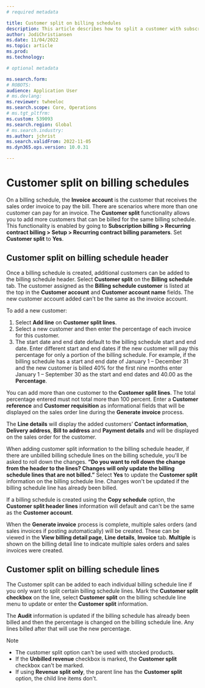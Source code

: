 ```yaml
---
# required metadata

title: Customer split on billing schedules
description: This article describes how to split a customer with subscription billing 
author: JodiChristiansen
ms.date: 11/04/2022
ms.topic: article
ms.prod: 
ms.technology: 

# optional metadata

ms.search.form:  
# ROBOTS: 
audience: Application User
# ms.devlang: 
ms.reviewer: twheeloc
ms.search.scope: Core, Operations
# ms.tgt_pltfrm: 
ms.custom: 539093
ms.search.region: Global
# ms.search.industry: 
ms.author: jchrist
ms.search.validFrom: 2022-11-05
ms.dyn365.ops.version: 10.0.31

---
```

# Customer split on billing schedules

On a billing schedule, the **Invoice account** is the customer that receives the sales order invoice to pay the bill. There are scenarios where more than one customer can pay for an invoice. The **Customer split** functionality allows you to add more customers that can be billed for the same billing schedule. This functionality is enabled by going to **Subscription billing > Recurring contract billing > Setup > Recurring contract billing parameters**. Set **Customer split** to **Yes**. 

## Customer split on billing schedule header
Once a billing schedule is created, additional customers can be added to the billing schedule header. Select **Customer split** on the **Billing schedule** tab. The customer assigned as the **Billing schedule customer** is listed at the top in the **Customer account** and **Customer account name** fields. The new customer account added can't be the same as the invoice account. 

To add a new customer:
1. Select **Add line** on **Customer split lines**. 
2. Select a new customer and then enter the percentage of each invoice for this customer. 
3. The start date and end date default to the billing schedule start and end date. Enter different start and end dates if the new customer will pay this percentage for only a portion of the billing schedule. For example, if the billing schedule has a start and end date of January 1 – December 31 and the new customer is billed 40% for the first nine months enter January 1 – September 30 as the start and end dates and 40.00 as the **Percentage**. 

You can add more than one customer to the **Customer split lines**. The total percentage entered must not total more than 100 percent. Enter a **Customer reference** and **Customer requisition** as informational fields that will be displayed on the sales order line during the **Generate invoice** process. 

The **Line details** will display the added customers’ **Contact information**, **Delivery address**, **Bill to address** and **Payment details** and will be displayed on the sales order for the customer. 

When adding customer split information to the billing schedule header, if there are unbilled billing schedule lines on the billing schedule, you'll be asked to roll
down the changes. **“Do you want to roll down the change from the header to the lines? Changes will only update the billing schedule lines that are not billed.”** Select **Yes** to update the **Customer split** information on the billing schedule line. Changes won't be updated if the billing schedule line has already been billed. 

If a billing schedule is created using the **Copy schedule** option, the **Customer split header lines** information will default and can't be the same as the **Customer account**.

When the **Generate invoice** process is complete, multiple sales orders (and sales invoices if posting automatically) will be created. These can be viewed in the **View billing detail page**, **Line details**, **Invoice** tab. **Multiple** is shown on the billing detail line to indicate multiple sales orders and sales invoices were created. 

## Customer split on billing schedule lines

The Customer split can be added to each individual billing schedule line if you only want to split certain billing schedule lines. Mark the **Customer split checkbox**
on the line, select **Customer split** on the billing schedule line menu to update or enter the **Customer split** information. 

The **Audit** information is updated if the billing schedule has already been billed and then the percentage is changed on the billing schedule line. Any lines billed
after that will use the new percentage. 

>[!NOTE]
> - The customer split option can't be used with stocked products. 
> - If the **Unbilled revenue** checkbox is marked, the **Customer split** checkbox can't be marked. 
> - If using **Revenue split only**, the parent line has the **Customer split** option, the child line items don't. 

